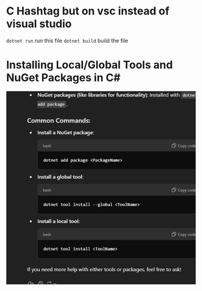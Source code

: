# C Hashtag but on vsc instead of visual studio
`dotnet run` run this file 
`dotnet build` build the file 


# Installing Local/Global Tools  and NuGet Packages in C#  
![alt text](image.png)